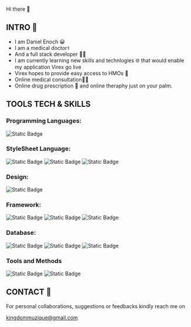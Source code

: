 Hi there 👋
## INTRO 🤝
- I am Daniel Enoch 😀
- I am a medical doctor⚕️
- And a full stack developer 👨‍💻
- I am currently learning new skills and technlogies 🌐
that would enable my application Virex go live
- Virex hopes to provide easy access to HMOs 📱
- Online medical consultation👨‍⚕️
- Online drug prescription 💊
and online theraphy just on your palm.

## TOOLS TECH & SKILLS 
### Programming Languages:
![Static Badge](https://img.shields.io/badge/-Javascript-red)
### StyleSheet Language:
![Static Badge](https://img.shields.io/badge/-HTML-blue)
![Static Badge](https://img.shields.io/badge/-CSS-orange)
![Static Badge](https://img.shields.io/badge/-Saas-brown)
### Design:
![Static Badge](https://img.shields.io/badge/-Figma-purple)
### Framework:
![Static Badge](https://img.shields.io/badge/-Bootstrap-blue)
![Static Badge](https://img.shields.io/badge/-React-blue)
![Static Badge](https://img.shields.io/badge/-NodeJs-red)
### Database:
![Static Badge](https://img.shields.io/badge/-MongoDB-ORANGE)
![Static Badge](https://img.shields.io/badge/-Mongodb%20Compass-%20ash)
![Static Badge](https://img.shields.io/badge/-Postman-purple)
### Tools and Methods
![Static Badge](https://img.shields.io/badge/-GitHub-pink)
![Static Badge](https://img.shields.io/badge/-AmoCRM-gold)











## CONTACT 📮
For personal collaborations,
suggestions or feedbacks kindly reach me on

kingdommuzique@gmail.com





<!--
**dannny007/dannny007** is a ✨ _special_ ✨ repository because its `README.md` (this file) appears on your GitHub profile.

Here are some ideas to get you started:

- 🔭 I’m currently working on ...
- 🌱 I’m currently learning ...
- 👯 I’m looking to collaborate on ...
- 🤔 I’m looking for help with ...
- 💬 Ask me about ...
- 📫 How to reach me: ...
- 😄 Pronouns: ...
- ⚡ Fun fact: ...
-->
